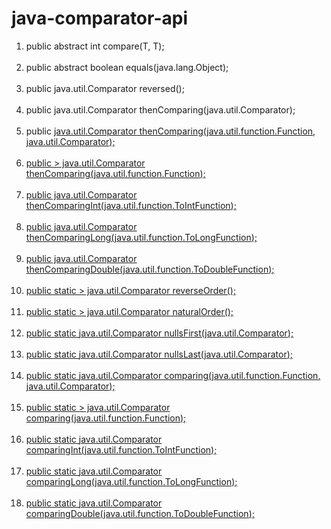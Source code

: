 # java-comparator-api

<ol>
	
  <li>public abstract int compare(T, T); <br><br></li>
  <li>public abstract boolean equals(java.lang.Object); <br><br></li>
  <li>public java.util.Comparator<T> reversed(); <br><br></li>
  <li>public java.util.Comparator<T> thenComparing(java.util.Comparator<? super T>); <br><br></li>
  <li>public <U> java.util.Comparator<T> thenComparing(java.util.function.Function<? super T, ? extends U>, java.util.Comparator<? super U>); <br><br></li>
  <li>public <U extends java.lang.Comparable<? super U>> java.util.Comparator<T> thenComparing(java.util.function.Function<? super T, ? extends U>); <br><br></li>
  <li>public java.util.Comparator<T> thenComparingInt(java.util.function.ToIntFunction<? super T>); <br><br></li>
  <li>public java.util.Comparator<T> thenComparingLong(java.util.function.ToLongFunction<? super T>); <br><br></li>
  <li>public java.util.Comparator<T> thenComparingDouble(java.util.function.ToDoubleFunction<? super T>); <br><br></li>
  <li>public static <T extends java.lang.Comparable<? super T>> java.util.Comparator<T> reverseOrder(); <br><br></li>
  <li>public static <T extends java.lang.Comparable<? super T>> java.util.Comparator<T> naturalOrder(); <br><br></li>
  <li>public static <T> java.util.Comparator<T> nullsFirst(java.util.Comparator<? super T>); <br><br></li>
  <li>public static <T> java.util.Comparator<T> nullsLast(java.util.Comparator<? super T>); <br><br></li>
  <li>public static <T, U> java.util.Comparator<T> comparing(java.util.function.Function<? super T, ? extends U>, java.util.Comparator<? super U>); <br><br></li>
  <li>public static <T, U extends java.lang.Comparable<? super U>> java.util.Comparator<T> comparing(java.util.function.Function<? super T, ? extends U>); <br><br></li>
  <li>public static <T> java.util.Comparator<T> comparingInt(java.util.function.ToIntFunction<? super T>); <br><br></li>
  <li>public static <T> java.util.Comparator<T> comparingLong(java.util.function.ToLongFunction<? super T>); <br><br></li>
  <li>public static <T> java.util.Comparator<T> comparingDouble(java.util.function.ToDoubleFunction<? super T>); <br><br></li>
</ol>
